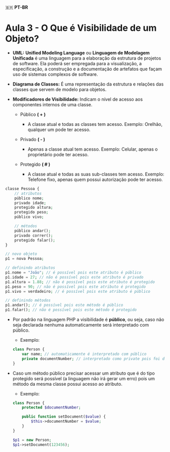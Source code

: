 🇧🇷 **PT-BR**

# Aula 3 - O Que é Visibilidade de um Objeto?

- **UML:** **Unified Modeling Language** ou **Linguagem de Modelagem Unificada** é uma linguagem para a elaboração da estrutura de projetos de software. Ela poderá ser empregada para a visualização, a especificação, a construção e a documentação de artefatos que façam uso de sistemas complexos de software.

- **Diagrama de Classes:** É uma representação da estrutura e relações das classes que servem de modelo para objetos.

- **Modificadores de Visibilidade:** Indicam o nível de acesso aos componentes internos de uma classe.

    - Público **( + )**
        - A classe atual e todas as classes tem acesso. Exemplo: Orelhão, qualquer um pode ter acesso.

    - Privado **( - )**
        - Apenas a classe atual tem acesso. Exemplo: Celular, apenas o proprietário pode ter acesso.

    - Protegido **( # )**
        - A classe atual e todas as suas sub-classes tem acesso. Exemplo: Telefone fixo, apenas quem possui autorização pode ter acesso.

```php
classe Pessoa {
    // atributos
    público nome;
    privado idade;
    protegido altura;
    protegido peso;
    público vivo;

    // métodos
    público andar();
    privado correr();
    protegido falar();
}

// novo objeto
p1 = nova Pessoa;

// definindo atributos
p1.nome = "João"; // é possível pois este atributo é público
p1.idade = 27; // não é possível pois este atributo é privado
p1.altura = 1.88; // não é possível pois este atributo é protegido
p1.peso = 90; // não é possível pois este atributo é protegido
p1.vivo = verdadeiro; // é possível pois este atributo é público

// definindo métodos
p1.andar(); // é possível pois este método é público
p1.falar(); // não é possível pois este método é protegido
```

- Por padrão na linguagem PHP a visibilidade é **público**, ou seja, caso não seja declarada nenhuma automaticamente será interpretado com público.
    - Exemplo:
    ```php
    class Person {
        var name; // automaticamente é interpretado com público
        private documentNumber; // interpretado como private pois foi declarado
    }
    ```

- Caso um método público precisar acessar um atributo que é do tipo protegido será possível (a linguagem não irá gerar um erro) pois um método da mesma classe possui acesso ao atributo.

    - Exemplo:
    ```php
    class Person {
        protected $documentNumber;

        public function setDocument($value) {
            $this->documentNumber = $value;
        }
    }

    $p1 = new Person;
    $p1->setDocument(123456);
    ```
